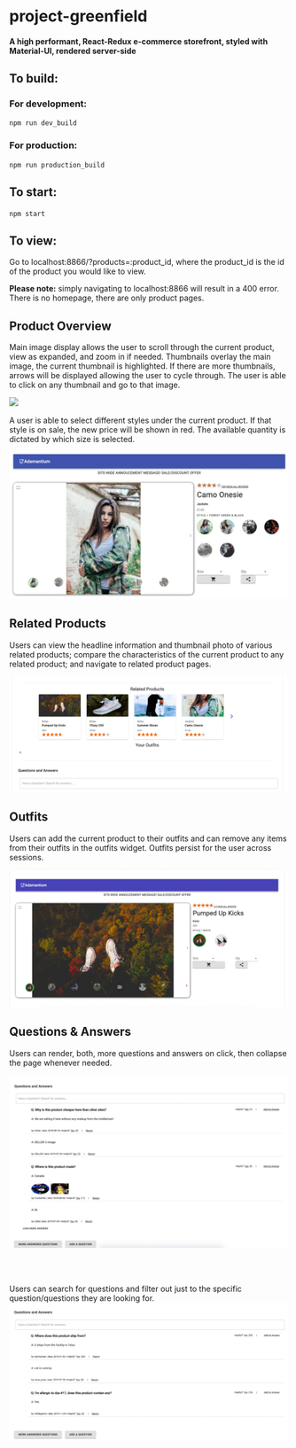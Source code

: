 # project-greenfield

#### A high performant, React-Redux e-commerce storefront, styled with Material-UI, rendered server-side

## To build:
### For development:
```
npm run dev_build
```

### For production:
```
npm run production_build
```
## To start:
```
npm start
```
## To view:
Go to localhost:8866/?products=:product_id, where the product_id is the id of the product you would like to view.

**Please note:** simply navigating to localhost:8866 will result in a 400 error. There is no homepage, there are only product pages.

## Product Overview

Main image display allows the user to scroll through the current product, view as expanded, and zoom in if needed.  Thumbnails overlay the main image, the current thumbnail is highlighted.  If there are more thumbnails, arrows will be displayed allowing the user to cycle through.  The user is able to click on any thumbnail and go to that image.

![](documentation/productoverviewZoom.gif)

A user is able to select different styles under the current product.  If that style is on sale, the new price will be shown in red.  The available quantity is dictated by which size is selected.

![](documentation/productoverviewSale.gif)

## Related Products

Users can view the headline information and thumbnail photo of various related products; compare the characteristics of the current product to any related product; and navigate to related product pages.

![](documentation/related.gif)

## Outfits

Users can add the current product to their outfits and can remove any items from their outfits in the outfits widget. Outfits persist for the user across sessions.

![](documentation/outfits.gif)

## Questions & Answers
Users can render, both, more questions and answers on click, then collapse the page whenever needed.
<br/>
<br/>
![](documentation/qa-more.gif)

<br/>
<br/>

Users can search for questions and filter out just to the specific question/questions they are looking for. 
<br/>
![](documentation/qa-search.gif)





